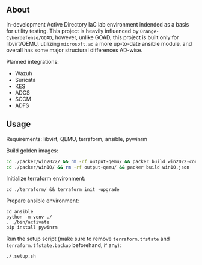 ## About
In-development Active Directory IaC lab environment indended as a basis for utility testing. This project is heavily influenced by `Orange-Cyberdefense/GOAD`, however, unlike GOAD, this project is built only for libvirt/QEMU, utilizing `microsoft.ad` a more up-to-date ansible module, and overall has some major structural differences AD-wise.

Planned integrations:
- Wazuh
- Suricata
- KES
- ADCS
- SCCM
- ADFS

## Usage
Requirements: libvirt, QEMU, terraform, ansible, pywinrm

Build golden images:
```bash
cd ./packer/win2022/ && rm -rf output-qemu/ && packer build win2022-core.json
cd ./packer/win10/ && rm -rf output-qemu/ && packer build win10.json
```

Initialize terraform environment:
```
cd ./terraform/ && terraform init -upgrade
```

Prepare ansible environment:
```shell
cd ansible
python -m venv ./
. ./bin/activate
pip install pywinrm
```

Run the setup script (make sure to remove `terraform.tfstate` and `terraform.tfstate.backup` beforehand, if any):
```
./.setup.sh
```
